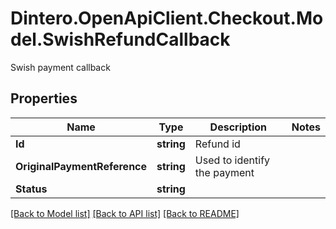 # Dintero.OpenApiClient.Checkout.Model.SwishRefundCallback
Swish payment callback

## Properties

Name | Type | Description | Notes
------------ | ------------- | ------------- | -------------
**Id** | **string** | Refund id  | 
**OriginalPaymentReference** | **string** | Used to identify the payment | 
**Status** | **string** |  | 

[[Back to Model list]](../README.md#documentation-for-models) [[Back to API list]](../README.md#documentation-for-api-endpoints) [[Back to README]](../README.md)

